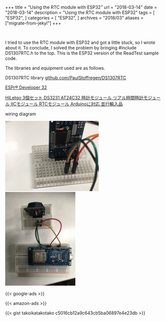 +++
title = "Using the RTC module with ESP32"
url = "2018-03-14"
date = "2018-03-14"
description = "Using the RTC module with ESP32"
tags = [
    "ESP32",
]
categories = [
    "ESP32",
]
archives = "2018/03"
aliases = ["migrate-from-jekyl"]
+++

<br>

I tried to use the RTC module with ESP32 and got a little stuck, so I wrote about it.
To conclude, I solved the problem by bringing #include DS1307RTC.h to the top.
This is the ESP32 version of the ReadTest sample code.

The libraries and equipment used are as follows.

DS1307RTC library
[github.com/PaulStoffregen/DS1307RTC](https://github.com/PaulStoffregen/DS1307RTC)

[ESPr® Developer 32 ](https://amzn.to/2u4PvEn)


[HiLetgo 3個セット DS3231 AT24C32 時計モジュール リアル時間時計モジュール IICモジュール RTCモジュール Arduinoに対応 並行輸入品](https://amzn.to/39qbi9R)


wiring diagram  

![alt](1.jpg)
![alt](2.jpg)

<!-- Google Ads -->
{{< google-ads >}}

<!-- Amazon Ads -->
{{< amazon-ads >}}

{{< gist takoikatakotako c5016cb12a9c643cb5ba06897e4e23db >}}
